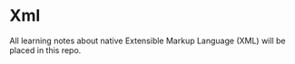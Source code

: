 # Xml
All learning notes about native Extensible Markup Language (XML) will be placed in this repo.

